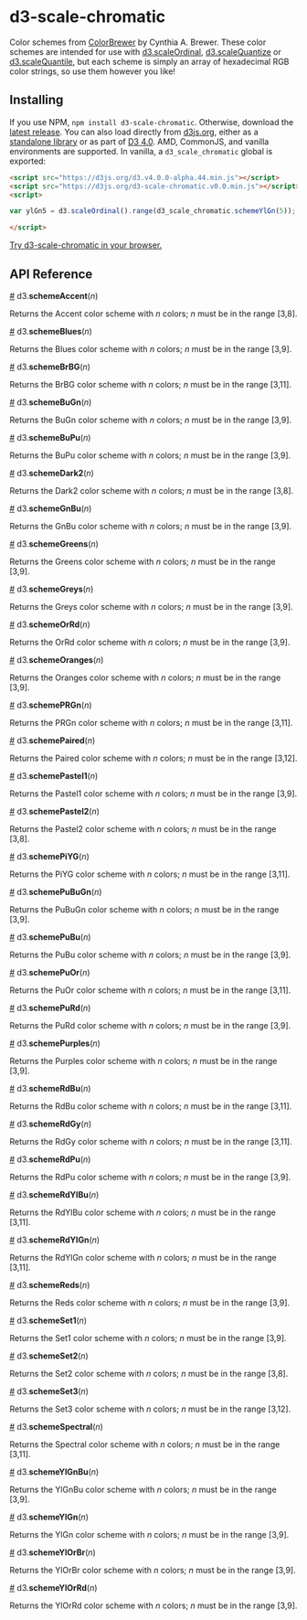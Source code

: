# d3-scale-chromatic

Color schemes from [ColorBrewer](http://colorbrewer2.org) by Cynthia A. Brewer. These color schemes are intended for use with [d3.scaleOrdinal](https://github.com/d3/d3-scale/blob/master/README.md#ordinal-scales), [d3.scaleQuantize](https://github.com/d3/d3-scale/blob/master/README.md#quantize-scales) or [d3.scaleQuantile](https://github.com/d3/d3-scale/blob/master/README.md#quantile-scales), but each scheme is simply an array of hexadecimal RGB color strings, so use them however you like!

## Installing

If you use NPM, `npm install d3-scale-chromatic`. Otherwise, download the [latest release](https://github.com/d3/d3-scale-chromatic/releases/latest). You can also load directly from [d3js.org](https://d3js.org), either as a [standalone library](https://d3js.org/d3-scale-chromatic.v0.0.min.js) or as part of [D3 4.0](https://github.com/d3/d3). AMD, CommonJS, and vanilla environments are supported. In vanilla, a `d3_scale_chromatic` global is exported:

```html
<script src="https://d3js.org/d3.v4.0.0-alpha.44.min.js"></script>
<script src="https://d3js.org/d3-scale-chromatic.v0.0.min.js"></script>
<script>

var ylGn5 = d3.scaleOrdinal().range(d3_scale_chromatic.schemeYlGn(5));

</script>
```

[Try d3-scale-chromatic in your browser.](https://tonicdev.com/npm/d3-scale-chromatic)

## API Reference

<a href="#schemeAccent" name="schemeAccent">#</a> d3.<b>schemeAccent</b>(<i>n</i>)

Returns the Accent color scheme with *n* colors; *n* must be in the range [3,8].

<a href="#schemeBlues" name="schemeBlues">#</a> d3.<b>schemeBlues</b>(<i>n</i>)

Returns the Blues color scheme with *n* colors; *n* must be in the range [3,9].

<a href="#schemeBrBG" name="schemeBrBG">#</a> d3.<b>schemeBrBG</b>(<i>n</i>)

Returns the BrBG color scheme with *n* colors; *n* must be in the range [3,11].

<a href="#schemeBuGn" name="schemeBuGn">#</a> d3.<b>schemeBuGn</b>(<i>n</i>)

Returns the BuGn color scheme with *n* colors; *n* must be in the range [3,9].

<a href="#schemeBuPu" name="schemeBuPu">#</a> d3.<b>schemeBuPu</b>(<i>n</i>)

Returns the BuPu color scheme with *n* colors; *n* must be in the range [3,9].

<a href="#schemeDark2" name="schemeDark2">#</a> d3.<b>schemeDark2</b>(<i>n</i>)

Returns the Dark2 color scheme with *n* colors; *n* must be in the range [3,8].

<a href="#schemeGnBu" name="schemeGnBu">#</a> d3.<b>schemeGnBu</b>(<i>n</i>)

Returns the GnBu color scheme with *n* colors; *n* must be in the range [3,9].

<a href="#schemeGreens" name="schemeGreens">#</a> d3.<b>schemeGreens</b>(<i>n</i>)

Returns the Greens color scheme with *n* colors; *n* must be in the range [3,9].

<a href="#schemeGreys" name="schemeGreys">#</a> d3.<b>schemeGreys</b>(<i>n</i>)

Returns the Greys color scheme with *n* colors; *n* must be in the range [3,9].

<a href="#schemeOrRd" name="schemeOrRd">#</a> d3.<b>schemeOrRd</b>(<i>n</i>)

Returns the OrRd color scheme with *n* colors; *n* must be in the range [3,9].

<a href="#schemeOranges" name="schemeOranges">#</a> d3.<b>schemeOranges</b>(<i>n</i>)

Returns the Oranges color scheme with *n* colors; *n* must be in the range [3,9].

<a href="#schemePRGn" name="schemePRGn">#</a> d3.<b>schemePRGn</b>(<i>n</i>)

Returns the PRGn color scheme with *n* colors; *n* must be in the range [3,11].

<a href="#schemePaired" name="schemePaired">#</a> d3.<b>schemePaired</b>(<i>n</i>)

Returns the Paired color scheme with *n* colors; *n* must be in the range [3,12].

<a href="#schemePastel1" name="schemePastel1">#</a> d3.<b>schemePastel1</b>(<i>n</i>)

Returns the Pastel1 color scheme with *n* colors; *n* must be in the range [3,9].

<a href="#schemePastel2" name="schemePastel2">#</a> d3.<b>schemePastel2</b>(<i>n</i>)

Returns the Pastel2 color scheme with *n* colors; *n* must be in the range [3,8].

<a href="#schemePiYG" name="schemePiYG">#</a> d3.<b>schemePiYG</b>(<i>n</i>)

Returns the PiYG color scheme with *n* colors; *n* must be in the range [3,11].

<a href="#schemePuBuGn" name="schemePuBuGn">#</a> d3.<b>schemePuBuGn</b>(<i>n</i>)

Returns the PuBuGn color scheme with *n* colors; *n* must be in the range [3,9].

<a href="#schemePuBu" name="schemePuBu">#</a> d3.<b>schemePuBu</b>(<i>n</i>)

Returns the PuBu color scheme with *n* colors; *n* must be in the range [3,9].

<a href="#schemePuOr" name="schemePuOr">#</a> d3.<b>schemePuOr</b>(<i>n</i>)

Returns the PuOr color scheme with *n* colors; *n* must be in the range [3,11].

<a href="#schemePuRd" name="schemePuRd">#</a> d3.<b>schemePuRd</b>(<i>n</i>)

Returns the PuRd color scheme with *n* colors; *n* must be in the range [3,9].

<a href="#schemePurples" name="schemePurples">#</a> d3.<b>schemePurples</b>(<i>n</i>)

Returns the Purples color scheme with *n* colors; *n* must be in the range [3,9].

<a href="#schemeRdBu" name="schemeRdBu">#</a> d3.<b>schemeRdBu</b>(<i>n</i>)

Returns the RdBu color scheme with *n* colors; *n* must be in the range [3,11].

<a href="#schemeRdGy" name="schemeRdGy">#</a> d3.<b>schemeRdGy</b>(<i>n</i>)

Returns the RdGy color scheme with *n* colors; *n* must be in the range [3,11].

<a href="#schemeRdPu" name="schemeRdPu">#</a> d3.<b>schemeRdPu</b>(<i>n</i>)

Returns the RdPu color scheme with *n* colors; *n* must be in the range [3,9].

<a href="#schemeRdYlBu" name="schemeRdYlBu">#</a> d3.<b>schemeRdYlBu</b>(<i>n</i>)

Returns the RdYlBu color scheme with *n* colors; *n* must be in the range [3,11].

<a href="#schemeRdYlGn" name="schemeRdYlGn">#</a> d3.<b>schemeRdYlGn</b>(<i>n</i>)

Returns the RdYlGn color scheme with *n* colors; *n* must be in the range [3,11].

<a href="#schemeReds" name="schemeReds">#</a> d3.<b>schemeReds</b>(<i>n</i>)

Returns the Reds color scheme with *n* colors; *n* must be in the range [3,9].

<a href="#schemeSet1" name="schemeSet1">#</a> d3.<b>schemeSet1</b>(<i>n</i>)

Returns the Set1 color scheme with *n* colors; *n* must be in the range [3,9].

<a href="#schemeSet2" name="schemeSet2">#</a> d3.<b>schemeSet2</b>(<i>n</i>)

Returns the Set2 color scheme with *n* colors; *n* must be in the range [3,8].

<a href="#schemeSet3" name="schemeSet3">#</a> d3.<b>schemeSet3</b>(<i>n</i>)

Returns the Set3 color scheme with *n* colors; *n* must be in the range [3,12].

<a href="#schemeSpectral" name="schemeSpectral">#</a> d3.<b>schemeSpectral</b>(<i>n</i>)

Returns the Spectral color scheme with *n* colors; *n* must be in the range [3,11].

<a href="#schemeYlGnBu" name="schemeYlGnBu">#</a> d3.<b>schemeYlGnBu</b>(<i>n</i>)

Returns the YlGnBu color scheme with *n* colors; *n* must be in the range [3,9].

<a href="#schemeYlGn" name="schemeYlGn">#</a> d3.<b>schemeYlGn</b>(<i>n</i>)

Returns the YlGn color scheme with *n* colors; *n* must be in the range [3,9].

<a href="#schemeYlOrBr" name="schemeYlOrBr">#</a> d3.<b>schemeYlOrBr</b>(<i>n</i>)

Returns the YlOrBr color scheme with *n* colors; *n* must be in the range [3,9].

<a href="#schemeYlOrRd" name="schemeYlOrRd">#</a> d3.<b>schemeYlOrRd</b>(<i>n</i>)

Returns the YlOrRd color scheme with *n* colors; *n* must be in the range [3,9].
